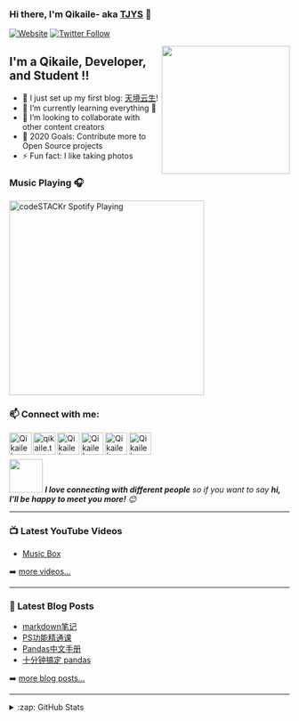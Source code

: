 ### Hi there, I'm Qikaile- aka [TJYS][website] 👋

[![Website](https://img.shields.io/website?label=qikaile.tk&style=for-the-badge&url=https%3A%2F%2Fcodestackr.com)](https://qikaile.tk)
[![Twitter Follow](https://img.shields.io/twitter/follow/qikaile?color=1DA1F2&logo=twitter&style=for-the-badge)](https://twitter.com/intent/follow?original_referer=https%3A%2F%2Fgithub.com%2FcodeSTACKr&screen_name=qikaile)

<img align='right' src="https://media.giphy.com/media/M9gbBd9nbDrOTu1Mqx/giphy.gif" width="230">

## I'm a Qikaile, Developer, and Student !!

- 🔭 I just set up my first blog: [天境云生][website]!
- 🌱 I’m currently learning everything 🤣
- 👯 I’m looking to collaborate with other content creators
- 🥅 2020 Goals: Contribute more to Open Source projects
- ⚡ Fun fact: I like taking photos


### Music Playing 🎧

[<img src="https://now-playing-codestackr.vercel.app/api/spotify-playing" alt="codeSTACKr Spotify Playing" width="350" />](https://open.spotify.com/user/swyqyimdc12jajde4vpwd2x1b)


### :mailbox: Connect with me:
[<img align="left" alt="Qikaile | Gmail" width="40px" src="https://img.icons8.com/bubbles/50/000000/gmail.png" />][gmail]
[<img align="left" alt="qikaile.tk" width="40px" src="https://img.icons8.com/bubbles/50/000000/globe.png" />][website]
[<img align="left" alt="Qikaile | YouTube" width="40px" src="https://img.icons8.com/bubbles/50/000000/youtube.png" />][youtube]
[<img align="left" alt="Qikaile | Instagram" width="40px" src="https://img.icons8.com/bubbles/50/000000/facebook.png" />][facebook]
[<img align="left" alt="Qikaile | Twitter" width="40px" src="https://img.icons8.com/bubbles/50/000000/twitter.png" />][twitter]
[<img align="left" alt="Qikaile | Instagram" width="40px" src="https://img.icons8.com/bubbles/50/000000/instagram.png" />][instagram]

<br />
<br />


<img src="https://media.giphy.com/media/LnQjpWaON8nhr21vNW/giphy.gif" width="60"> <em><b>I love connecting with different people</b> so if you want to say <b>hi, I'll be happy to meet you more!</b> 😊</em>

---

### 📺 Latest YouTube Videos

<!-- YOUTUBE:START -->
- [Music Box](https://www.youtube.com/watch?v=0iHvQjwq3x8)
<!-- YOUTUBE:END -->

➡️ [more videos...](https://youtube.com/channel/UCCY24D6Az4xT2XUHpqjHMpg)

---

### 📕 Latest Blog Posts

<!-- BLOG-POST-LIST:START -->
- [markdown笔记](https://qikaile.tk/markdown%E7%AC%94%E8%AE%B0.html)
- [PS功能精通课](https://qikaile.tk/PS%E5%8A%9F%E8%83%BD%E7%B2%BE%E9%80%9A%E8%AF%BE.html)
- [Pandas中文手册](https://qikaile.tk/pandas%E4%B8%AD%E6%96%87%E6%89%8B%E5%86%8C.html)
- [十分钟搞定 pandas](https://qikaile.tk/%E5%8D%81%E5%88%86%E9%92%9F%E6%90%9E%E5%AE%9Apandas.html)
<!-- BLOG-POST-LIST:END -->

➡️ [more blog posts...](https://qikaile.tk)

---

<details>
  <summary>:zap: GitHub Stats</summary>

<img height="180em" src="https://github-readme-stats.qikaile.vercel.app/api?username=qikaile&show_icons=true&hide_border=true" />
<img height="180em" src="https://github-readme-stats.qikaile.vercel.app/api/top-langs/?username=qikaile&exclude_repo=KNN-Image-Classification&show_icons=true&hide_border=true&layout=compact&langs_count=8"/>
</details>

[website]: https://qikaile.tk
[gmail]: mailto:qikaile152056264070@gmail.com
[facebook]: https://facebook.com/qikaile
[twitter]: https://twitter.com/qikaile
[youtube]: https://youtube.com/channel/UCCY24D6Az4xT2XUHpqjHMpg
[instagram]: https://instagram.com/qkailei
